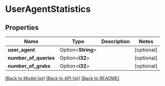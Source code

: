 # UserAgentStatistics

## Properties

Name | Type | Description | Notes
------------ | ------------- | ------------- | -------------
**user_agent** | Option<**String**> |  | [optional]
**number_of_queries** | Option<**i32**> |  | [optional]
**number_of_grabs** | Option<**i32**> |  | [optional]

[[Back to Model list]](../README.md#documentation-for-models) [[Back to API list]](../README.md#documentation-for-api-endpoints) [[Back to README]](../README.md)


